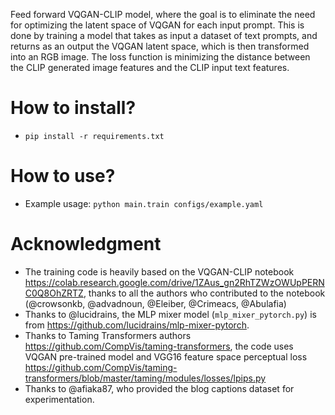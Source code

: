 Feed forward VQGAN-CLIP model, where the goal is to eliminate the need for optimizing the latent
space of VQGAN for each input prompt. This  is done by training a model that takes as input
a dataset of text prompts, and returns as an output the VQGAN latent space, which is then
transformed into an RGB image. The loss function is minimizing the distance between
the CLIP generated image features and the CLIP input text features.

# How to install?

- `pip install -r requirements.txt`

# How to use?

- Example usage: `python main.train configs/example.yaml`

# Acknowledgment

- The training code is heavily based on the VQGAN-CLIP notebook <https://colab.research.google.com/drive/1ZAus_gn2RhTZWzOWUpPERNC0Q8OhZRTZ>, thanks
to all the authors who contributed to the notebook (@crowsonkb, @advadnoun, @Eleiber, @Crimeacs, @Abulafia)
- Thanks to @lucidrains, the MLP mixer model (`mlp_mixer_pytorch.py`)  is from <https://github.com/lucidrains/mlp-mixer-pytorch>.
- Thanks to Taming Transformers authors <https://github.com/CompVis/taming-transformers>, the code uses VQGAN pre-trained model and
VGG16 feature space perceptual loss <https://github.com/CompVis/taming-transformers/blob/master/taming/modules/losses/lpips.py>
- Thanks to @afiaka87, who provided the blog captions dataset for experimentation.
